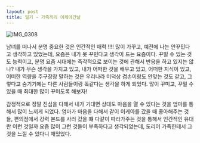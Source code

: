 ```yaml
---
layout: post
title: 일기 - 가족끼리 이케아간날
---
```

![IMG_0308](https://user-images.githubusercontent.com/50545088/107879111-486f0400-6f1a-11eb-93f5-ef213f4cd5a5.jpeg)

남녀를 떠나서 분명 중요한 것은 인간적인 매력 !!!! 많이 가꾸고, 예전에 나는 안꾸민다고 생각하고 있었는데, 요즘은 내가 못 꾸민다고 생각이 드는 요즘이다. 꾸밀 수 있는 것도 능력이고, 분명 요즘 시대에는 즉각적으로 보이는 것에 관해서 반응을 하고 있지는 않나? 내가 무슨 생각을 가지고 있고, 내가 어떠한 것을 배우고 있고, 어떠한 지식이 있고, 어떠한 역량을 주구장창 말하는 것은 우리나라 미덕상 겸손이랑도 안맞는 것도 같고, 그렇다고 숨기기에는 다른 사람들이랑 똑같다는 생각을 하게 되었다. 많이 꾸미고, 꾸밀 수 있을 때 최대한 많이 꾸미도록 해보자!

감정적으로 정말 진심을 다해서 내가 기대면 상대도 마음을 열 수 있다는 것을 엄마를 통해서 많이 느끼게 되었다. 엄마가 마음을 다해서 같이 이케아를 갔을 때 좋아해주는 것들, 편의점에서 강력 본드를 사러 갔을 떄 다같이 따라가주는 것을 통해서 인간적인 유대란 이런 것일까 요즘 많이 그런 것들이 부족하다고 생각되었는데, 도리어 가족한테서 그것을 느낄 수 있다니 재밌었다.